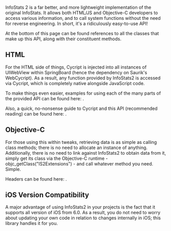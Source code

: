 InfoStats 2 is a far better, and more lightweight implementation of the original InfoStats. It allows both HTML/JS and Objective-C developers to access various information, and to call system functions without the need for reverse engineering. In short, it's a ridiculously easy-to-use API!

At the bottom of this page can be found references to all the classes that make up this API, along with their constituent methods.

HTML
----

For the HTML side of things, Cycript is injected into all instances of UIWebView within SpringBoard (hence the dependency on Saurik's WebCycript). As a result, any function provided by InfoStats2 is accessed via Cycript, which is completely native alongside JavaScript code.

To make things even easier, examples for using each of the many parts of the provided API can be found here: .

Also, a quick, no-nonsense guide to Cycript and this API (recommended reading) can be found here: .

Objective-C
-----------

For those using this within tweaks, retrieving data is as simple as calling class methods; there is no need to allocate an instance of anything. Additionally, there is no need to link against InfoStats2 to obtain data from it, simply get its class via the Objective-C runtime - objc_getClass("IS2Extensions") - and call whatever method you need. Simple.

Headers can be found here: .

iOS Version Compatibility
------------------------

A major advantage of using InfoStats2 in your projects is the fact that it supports all version of iOS from 6.0. As a result, you do not need to worry about updating your own code in relation to changes internally in iOS; this library handles it for you.
